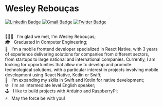 # Wesley Rebouças

[![Linkedin Badge](https://img.shields.io/badge/-Wesley%20Reboucas-0e76a8?style=flat-square&logo=Linkedin&logoColor=white&style=flat&link=https://www.linkedin.com/in/wesleyreboucas/)](https://www.linkedin.com/in/wesleyreboucas/) 
[![Gmail Badge](https://img.shields.io/badge/-Wesley%20Reboucas-ea4335?style=flat-square&logo=Gmail&logoColor=white&style=flat&link=mailto:wesley.reboucas@gmail.com)](mailto:wesley.reboucasgmail.com)
[![Twitter Badge](https://img.shields.io/badge/-@WesReboucas-1da1f2?style=flat-square&logo=twitter&logoColor=white&style=flat&link=https://twitter.com/WesReboucas)](https://twitter.com/WesReboucas) 

<br/> 👨🏽‍💻 &nbsp; I'm glad we met, I'm Wesley Rebouças;
<br/> 🎓 &nbsp; Graduated in Computer Engineering;
<br/> 🎯 &nbsp; I'm a mobile frontend developer specialized in React Native, with 3 years of experience delivering solutions for companies from different sectors, from startups to large national and international companies. Currently, I am looking for opportunities that allow me to develop and promote technological solutions, with a particular interest in projects involving mobile development using React Native, Kotlin or Swift;
<br/> 🌱 &nbsp; I'm expanding my skills in Swift and Kotlin for native development;
<br/> 🌐 &nbsp; I'm an intermediate level English speaker;
<br/> 🕹 &nbsp; I like to build projects with Arduino and RaspberryPi;
<br/> ⚡ &nbsp; May the force be with you! 
